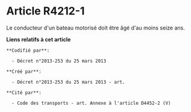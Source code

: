 # Article R4212-1

Le conducteur d'un bateau motorisé doit être âgé d'au moins seize ans.

**Liens relatifs à cet article**

	**Codifié par**:

	  - Décret n°2013-253 du 25 mars 2013

	**Créé par**:

	  - Décret n°2013-253 du 25 mars 2013 - art.

	**Cité par**:

	  - Code des transports - art. Annexe à l'article D4452-2 (V)
